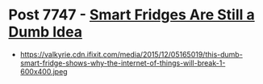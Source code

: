 # Post 7747 - [Smart Fridges Are Still a Dumb Idea](https://www.ifixit.com/News/7747/smart-fridges-dumb-idea)

- https://valkyrie.cdn.ifixit.com/media/2015/12/05165019/this-dumb-smart-fridge-shows-why-the-internet-of-things-will-break-1-600x400.jpeg
